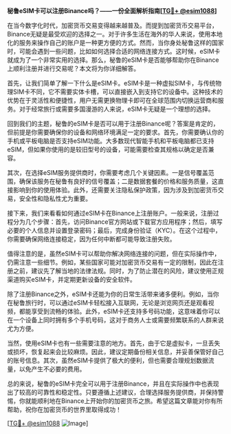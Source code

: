 **秘鲁eSIM卡可以注册Binance吗？——一份全面解析指南[[TG💪+ @esim1088](https://t.me/s/esim1088)]**

在当今数字化时代，加密货币交易变得越来越普及。而提到加密货币交易平台，Binance无疑是最受欢迎的选择之一。对于许多生活在海外的华人来说，使用本地化的服务来操作自己的账户是一种更方便的方式。然而，当你身处秘鲁这样的国家时，可能会遇到一些问题，比如如何选择合适的网络连接方式。这时候，eSIM卡就成为了一个非常实用的选择。那么，秘鲁的eSIM卡是否能够帮助你在Binance上顺利注册并进行交易呢？本文将为你详细解答。

首先，让我们简单了解一下什么是eSIM卡。eSIM卡是一种虚拟SIM卡，与传统物理SIM卡不同，它不需要实体卡槽，可以直接嵌入到支持它的设备中。这种技术的优势在于灵活性和便捷性，用户无需更换物理卡即可在全球范围内切换运营商和服务。对于经常旅行或需要多国漫游的人来说，eSIM卡无疑是一个理想的选择。

回到我们的主题，秘鲁的eSIM卡是否可以用于注册Binance呢？答案是肯定的，但前提是你需要确保你的设备和网络环境满足一定的要求。首先，你需要确认你的手机或平板电脑是否支持eSIM功能。大多数现代智能手机和平板电脑都已支持eSIM，但如果你使用的是较旧型号的设备，可能需要检查其规格以确定是否兼容。

其次，在选择eSIM服务提供商时，你需要考虑几个关键因素。一是信号覆盖范围，确保该服务在秘鲁有良好的信号覆盖；二是数据套餐的价格和服务质量，这直接影响到你的使用体验。此外，还需要关注隐私保护政策，因为涉及到加密货币交易，安全性和隐私性尤为重要。

接下来，我们来看看如何通过eSIM卡在Binance上注册账户。一般来说，注册过程分为几个步骤：首先，访问Binance官方网站或下载官方应用程序；然后，填写必要的个人信息并设置登录密码；最后，完成身份验证（KYC）。在这个过程中，你需要确保网络连接稳定，因为任何中断都可能导致注册失败。

值得注意的是，虽然eSIM卡可以帮助你解决网络连接的问题，但在实际操作中，仍需注意一些细节。例如，某些国家可能对加密货币交易有一定的限制，因此在注册之前，建议先了解当地的法律法规。同时，为了防止潜在的风险，建议使用正规渠道购买eSIM卡，并定期更新设备的安全软件。

除了注册Binance之外，eSIM卡还能为你的日常生活带来诸多便利。例如，当你在秘鲁旅行时，可以通过eSIM卡轻松接入互联网，无论是浏览网页还是观看视频，都能享受到流畅的体验。此外，eSIM卡还支持多号码功能，这意味着你可以在一个设备上同时拥有多个手机号码，这对于商务人士或需要频繁联系的人群来说尤为方便。

当然，使用eSIM卡也有一些需要注意的地方。首先，由于它是虚拟卡，一旦丢失或损坏，恢复起来会比较麻烦。因此，建议定期备份相关信息，并妥善保管好自己的账号信息。其次，虽然eSIM卡提供了极大的便利，但也需要合理规划数据流量，以免产生不必要的费用。

总的来说，秘鲁的eSIM卡完全可以用于注册Binance，并且在实际操作中也表现出了较高的可靠性和稳定性。只要遵循上述建议，合理选择服务提供商，并保持警惕，你就能顺利地在Binance上开始你的加密货币之旅。希望这篇文章能对你有所帮助，祝你在加密货币的世界里取得成功！

[[TG💪+ @esim1088](https://t.me/s/esim1088) ![Image](https://i.postimg.cc/4NQfJmqS/Snipaste-2025-05-13-00-14-12.png)]